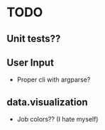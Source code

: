 # TODO

## Unit tests??

## User Input

* Proper cli with argparse?

## data.visualization

* Job colors?? (I hate myself)
